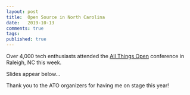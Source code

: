 ```yaml
---
layout: post
title:  Open Source in North Carolina
date:   2019-10-13
comments: true
tags: 
published: true
---
```


Over 4,000 tech enthusiasts attended the [All Things Open]() conference in Raleigh, NC this week.

Slides appear below...
<!--more-->

<script async class="speakerdeck-embed" data-id="73cc428146024e28b08588cc58029dc1" data-ratio="1.77777777777778" src="//speakerdeck.com/assets/embed.js"></script> 

Thank you to the ATO organizers for having me on stage this year!
